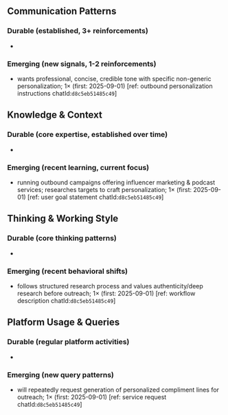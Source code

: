 ## Communication Patterns
### Durable (established, 3+ reinforcements)
- 

### Emerging (new signals, 1-2 reinforcements)
- wants professional, concise, credible tone with specific non-generic personalization; 1× (first: 2025-09-01) [ref: outbound personalization instructions chatId:`d8c5eb51485c49`]

## Knowledge & Context
### Durable (core expertise, established over time)
- 

### Emerging (recent learning, current focus)
- running outbound campaigns offering influencer marketing & podcast services; researches targets to craft personalization; 1× (first: 2025-09-01) [ref: user goal statement chatId:`d8c5eb51485c49`]

## Thinking & Working Style
### Durable (core thinking patterns)
- 

### Emerging (recent behavioral shifts)
- follows structured research process and values authenticity/deep research before outreach; 1× (first: 2025-09-01) [ref: workflow description chatId:`d8c5eb51485c49`]

## Platform Usage & Queries
### Durable (regular platform activities)
- 

### Emerging (new query patterns)
- will repeatedly request generation of personalized compliment lines for outreach; 1× (first: 2025-09-01) [ref: service request chatId:`d8c5eb51485c49`]